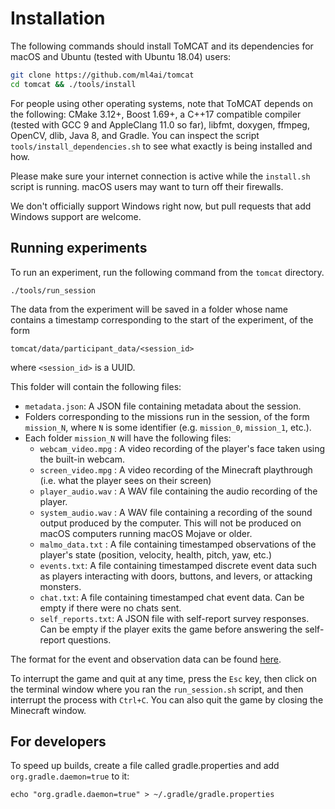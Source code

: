 Installation
============


The following commands should install ToMCAT and its dependencies for macOS and
Ubuntu (tested with Ubuntu 18.04) users:

```bash
git clone https://github.com/ml4ai/tomcat
cd tomcat && ./tools/install
```

For people using other operating systems, note that ToMCAT
depends on the following: CMake 3.12+, Boost 1.69+, a C++17 compatible
compiler (tested with GCC 9 and AppleClang 11.0 so far), libfmt, doxygen,
ffmpeg, OpenCV, dlib, Java 8, and Gradle. You can inspect the script
`tools/install_dependencies.sh` to see what exactly is being installed and how.

Please make sure your internet connection is active while the `install.sh`
script is running. macOS users may want to turn off their firewalls.

We don't officially support Windows right now, but pull requests that add
Windows support are welcome.


Running experiments
-------------------

To run an experiment, run the following command from the `tomcat` directory.

    ./tools/run_session

The data from the experiment will be saved in a folder whose name contains a
timestamp corresponding to the start of the experiment, of the form

    tomcat/data/participant_data/<session_id>

where `<session_id>` is a UUID.

This folder will contain the following files:
- `metadata.json`: A JSON file containing metadata about the session.
- Folders corresponding to the missions run in the session, of the form
  `mission_N`, where `N` is some identifier (e.g. `mission_0`, `mission_1`,
  etc.).
- Each folder `mission_N` will have the following files:
    - `webcam_video.mpg` : A video recording of the player's face taken using the built-in
    webcam.
    - `screen_video.mpg` : A video recording of the Minecraft playthrough (i.e.
    what the player sees on their screen)
    - `player_audio.wav` : A WAV file containing the audio recording of the player.
    - `system_audio.wav` : A WAV file containing a recording of the sound
      output produced by the computer. This will not be produced on macOS
      computers running macOS Mojave or older.
    - `malmo_data.txt` : A file containing timestamped observations of the player's
    state (position, velocity, health, pitch, yaw, etc.)
    - `events.txt`: A file containing timestamped discrete event data
    such as players interacting with doors, buttons, and levers, or attacking
    monsters.
    - `chat.txt`: A  file containing timestamped chat event data.
      Can be empty if there were no chats sent.
    - `self_reports.txt`: A JSON file with self-report survey responses. Can be
      empty if the player exits the game before answering the self-report
      questions.

The format for the event and observation data can be found
[here](https://ml4ai.github.io/tomcat/tomcat_openapi).

To interrupt the game and quit at any time, press the `Esc` key, then click on
the terminal window where you ran the `run_session.sh` script, and then
interrupt the process with `Ctrl+C`. You can also quit the game by closing the
Minecraft window.


## For developers

To speed up builds, create a file called gradle.properties and add
`org.gradle.daemon=true` to it:

    echo "org.gradle.daemon=true" > ~/.gradle/gradle.properties
